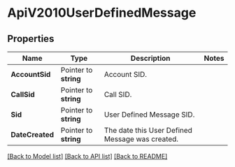 # ApiV2010UserDefinedMessage

## Properties

Name | Type | Description | Notes
------------ | ------------- | ------------- | -------------
**AccountSid** | Pointer to **string** | Account SID. |
**CallSid** | Pointer to **string** | Call SID. |
**Sid** | Pointer to **string** | User Defined Message SID. |
**DateCreated** | Pointer to **string** | The date this User Defined Message was created. |

[[Back to Model list]](../README.md#documentation-for-models) [[Back to API list]](../README.md#documentation-for-api-endpoints) [[Back to README]](../README.md)


